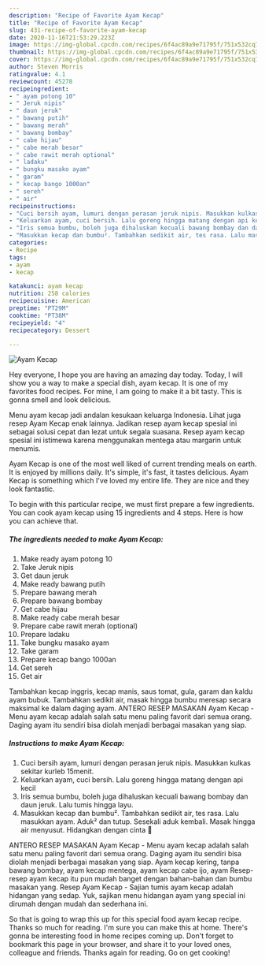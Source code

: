 ```yaml
---
description: "Recipe of Favorite Ayam Kecap"
title: "Recipe of Favorite Ayam Kecap"
slug: 431-recipe-of-favorite-ayam-kecap
date: 2020-11-16T21:53:29.223Z
image: https://img-global.cpcdn.com/recipes/6f4ac89a9e71795f/751x532cq70/ayam-kecap-foto-resep-utama.jpg
thumbnail: https://img-global.cpcdn.com/recipes/6f4ac89a9e71795f/751x532cq70/ayam-kecap-foto-resep-utama.jpg
cover: https://img-global.cpcdn.com/recipes/6f4ac89a9e71795f/751x532cq70/ayam-kecap-foto-resep-utama.jpg
author: Steven Morris
ratingvalue: 4.1
reviewcount: 45278
recipeingredient:
- " ayam potong 10"
- " Jeruk nipis"
- " daun jeruk"
- " bawang putih"
- " bawang merah"
- " bawang bombay"
- " cabe hijau"
- " cabe merah besar"
- " cabe rawit merah optional"
- " ladaku"
- " bungku masako ayam"
- " garam"
- " kecap bango 1000an"
- " sereh"
- " air"
recipeinstructions:
- "Cuci bersih ayam, lumuri dengan perasan jeruk nipis. Masukkan kulkas sekitar kurleb 15menit."
- "Keluarkan ayam, cuci bersih. Lalu goreng hingga matang dengan api kecil"
- "Iris semua bumbu, boleh juga dihaluskan kecuali bawang bombay dan daun jeruk. Lalu tumis hingga layu."
- "Masukkan kecap dan bumbu². Tambahkan sedikit air, tes rasa. Lalu masukkan ayam. Aduk² dan tutup. Sesekali aduk kembali. Masak hingga air menyusut. Hidangkan dengan cinta 🥰"
categories:
- Recipe
tags:
- ayam
- kecap

katakunci: ayam kecap 
nutrition: 258 calories
recipecuisine: American
preptime: "PT29M"
cooktime: "PT38M"
recipeyield: "4"
recipecategory: Dessert

---
```



![Ayam Kecap](https://img-global.cpcdn.com/recipes/6f4ac89a9e71795f/751x532cq70/ayam-kecap-foto-resep-utama.jpg)

Hey everyone, I hope you are having an amazing day today. Today, I will show you a way to make a special dish, ayam kecap. It is one of my favorites food recipes. For mine, I am going to make it a bit tasty. This is gonna smell and look delicious.

Menu ayam kecap jadi andalan kesukaan keluarga Indonesia. Lihat juga resep Ayam Kecap enak lainnya. Jadikan resep ayam kecap spesial ini sebagai solusi cepat dan lezat untuk segala suasana. Resep ayam kecap spesial ini istimewa karena menggunakan mentega atau margarin untuk menumis.

Ayam Kecap is one of the most well liked of current trending meals on earth. It is enjoyed by millions daily. It's simple, it's fast, it tastes delicious. Ayam Kecap is something which I've loved my entire life. They are nice and they look fantastic.


To begin with this particular recipe, we must first prepare a few ingredients. You can cook ayam kecap using 15 ingredients and 4 steps. Here is how you can achieve that.

<!--inarticleads1-->

##### The ingredients needed to make Ayam Kecap:

1. Make ready  ayam potong 10
1. Take  Jeruk nipis
1. Get  daun jeruk
1. Make ready  bawang putih
1. Prepare  bawang merah
1. Prepare  bawang bombay
1. Get  cabe hijau
1. Make ready  cabe merah besar
1. Prepare  cabe rawit merah (optional)
1. Prepare  ladaku
1. Take  bungku masako ayam
1. Take  garam
1. Prepare  kecap bango 1000an
1. Get  sereh
1. Get  air


Tambahkan kecap inggris, kecap manis, saus tomat, gula, garam dan kaldu ayam bubuk. Tambahkan sedikit air, masak hingga bumbu meresap secara maksimal ke dalam daging ayam. ANTERO RESEP MASAKAN Ayam Kecap - Menu ayam kecap adalah salah satu menu paling favorit dari semua orang. Daging ayam itu sendiri bisa diolah menjadi berbagai masakan yang siap. 

<!--inarticleads2-->

##### Instructions to make Ayam Kecap:

1. Cuci bersih ayam, lumuri dengan perasan jeruk nipis. Masukkan kulkas sekitar kurleb 15menit.
1. Keluarkan ayam, cuci bersih. Lalu goreng hingga matang dengan api kecil
1. Iris semua bumbu, boleh juga dihaluskan kecuali bawang bombay dan daun jeruk. Lalu tumis hingga layu.
1. Masukkan kecap dan bumbu². Tambahkan sedikit air, tes rasa. Lalu masukkan ayam. Aduk² dan tutup. Sesekali aduk kembali. Masak hingga air menyusut. Hidangkan dengan cinta 🥰


ANTERO RESEP MASAKAN Ayam Kecap - Menu ayam kecap adalah salah satu menu paling favorit dari semua orang. Daging ayam itu sendiri bisa diolah menjadi berbagai masakan yang siap. Ayam kecap kering, tanpa bawang bombay, ayam kecap mentega, ayam kecap cabe ijo, ayam Resep-resep ayam kecap itu pun mudah banget dengan bahan-bahan dan bumbu masakan yang. Resep Ayam Kecap - Sajian tumis ayam kecap adalah hidangan yang sedap. Yuk, sajikan menu hidangan ayam yang special ini dirumah dengan mudah dan sederhana ini. 

So that is going to wrap this up for this special food ayam kecap recipe. Thanks so much for reading. I'm sure you can make this at home. There's gonna be interesting food in home recipes coming up. Don't forget to bookmark this page in your browser, and share it to your loved ones, colleague and friends. Thanks again for reading. Go on get cooking!
